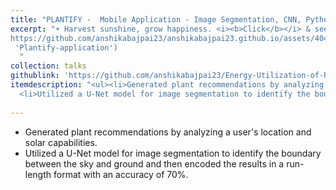 ```yaml
---
title: "PLANTIFY -  Mobile Application - Image Segmentation, CNN, Python"
excerpt: "☀️ Harvest sunshine, grow happiness. <i><b>Click</b></i> & see how PLANTIFY makes rooftop farming fun!<br/>[![Alternate Text](/files/PlantifyImage.png)](
https://github.com/anshikabajpai23/anshikabajpai23.github.io/assets/40437600/bf1ca304-0fa0-4468-826a-8c6904cd7233
 'Plantify-application')
  "
collection: talks
githublink: 'https://github.com/anshikabajpai23/Energy-Utilization-of-Rooftops-In-Urban-Areas'
itemdescription: "<ul><li>Generated plant recommendations by analyzing a user's location and solar capabilities.</li>
  <li>Utilized a U-Net model for image segmentation to identify the boundary between the sky and ground and then encoded the results in a run-length format with an accuracy of 70%.</li></ul>"
  
---
```


  * Generated plant recommendations by analyzing a user's location and solar capabilities.
  * Utilized a U-Net model for image segmentation to identify the boundary between the sky and ground and then encoded the results in a run-length format with an accuracy of 70%.




